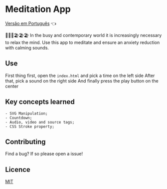 # Meditation App

<a href="https://github.com/ItaloPussi/simpleProjectsJS/tree/master/meditationApp/readme.pt.md">Versão em Português</a> 👈

🧠🧠🧠🏖🏖🏖
In the busy and contemporary world it is increasingly necessary to relax the mind. Use this app to meditate and ensure an anxiety reduction with calming sounds.

## Use
First thing first, open the ```index.html``` and pick a time on the left side
After that, pick a sound on the right side
And finally press the play button on the center

## Key concepts learned
	- SVG Manipulation;
	- Countdown; 
	- Audio, video and source tags;
	- CSS Stroke property;

## Contributing
Find a bug? If so please open a issue!

## Licence
[MIT](https://choosealicense.com/licenses/mit/)